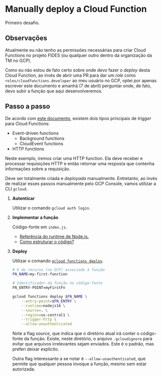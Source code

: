 # Manually deploy a Cloud Function

Primeiro desafio.

## Observações

Atualmente eu não tenho as permissões necessárias para criar Cloud Functions no projeto FIDES (ou qualquer outro dentro da organização da TM no GCP).

Como eu não estou de fato certo sobre onde devo fazer o _deploy_ desta Cloud Function, ao invés de abrir uma PR para dar um _role_ como `roles/cloudfunctions.developer` ao meu usuário no GCP, optei por apenas escrever este documento e amanhã (7 de abril) perguntar onde, de fato, devo subir a função que aqui desenvolveremos.

## Passo a passo

De acordo com [este documento](https://cloud.google.com/functions/docs/writing#types_of_cloud_functions), existem dois tipos principais de _trigger_ para Cloud Functions:
- Event-driven functions
    - Background functions
    - CloudEvent functions
- HTTP functions

Neste exemplo, iremos criar uma HTTP function. Ela deve receber e processar requisições HTTP e então retornar uma resposta que contenha informações sobre a requisição.

Deve ser totalmente criada e _deployada_ manualmente. Entretanto, ao invés de realizar esses passos manualmente pelo GCP Console, vamos utilizar a CLI `gcloud`.

1. **Autenticar**

    Utilizar o comando `gcloud auth login`.

1. **Implementar a função**

    Código-fonte em `index.js`.

    - [Referência do runtime de Node.js.](https://cloud.google.com/functions/docs/concepts/nodejs-runtime)
    - [Como estruturar o código?](https://cloud.google.com/functions/docs/writing#functions-writing-file-structuring-nodejs)

1. **Deploy**

    Utilizar o comando [`gcloud functions deploy`](https://cloud.google.com/sdk/gcloud/reference/functions/deploy).

    ```bash
    # O do recurso (no GCP) associado à função
    FN_NAME=my-first-function

    # Identificador da função no código-fonte
    FN_ENTRY-POINT=myFirstFn

    gcloud functions deploy $FN_NAME \
        --entry-point=$FN_ENTRY \
        --runtime=nodejs16 \
        --source=. \
        --region=us-central1 \
        --trigger-http \
        --allow-unauthenticated
    ```

    Note a flag _source_, que indica que o diretório atual irá conter o código-fonte da função. Existe, neste diretório, o arquivo `.gcloudignore` para evitar que arquivos irrelevantes sejam enviados. Este é o padrão, mas preferi deixar explícito.

    Outra flag interessante a se notar é `--allow-unauthenticated`, que permite que qualquer pessoa invoque a função, mesmo sem estar autorizada.
